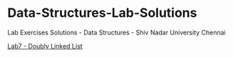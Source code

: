 # Data-Structures-Lab-Solutions
Lab Exercises Solutions - Data Structures - Shiv Nadar University Chennai

[Lab7 - Doubly Linked List](https://github.com/Shri10-varshni/Data-Structures-Lab-Solutions/blob/main/Lab7%20-%20Doubly%20Linked%20List/Lab7%20-%20Question.md)
